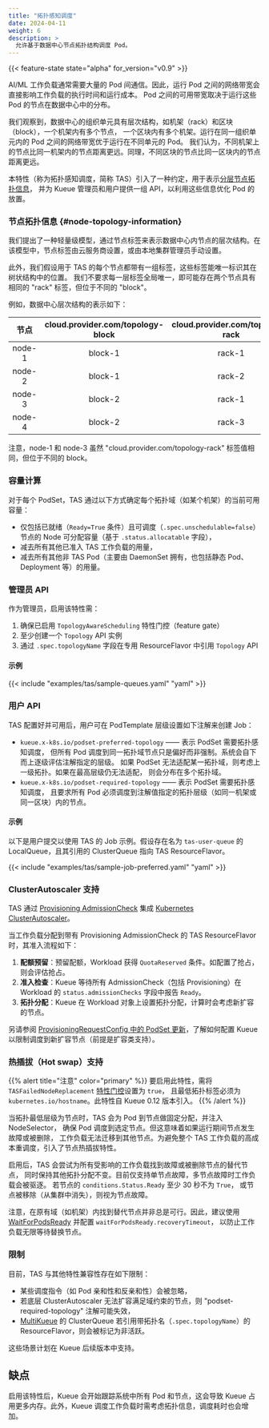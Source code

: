 ```yaml
---
title: "拓扑感知调度"
date: 2024-04-11
weight: 6
description: >
  允许基于数据中心节点拓扑结构调度 Pod。
---
```


{{< feature-state state="alpha" for_version="v0.9" >}}

AI/ML 工作负载通常需要大量的 Pod 间通信。因此，运行 Pod
之间的网络带宽会直接影响工作负载的执行时间和运行成本。
Pod 之间的可用带宽取决于运行这些 Pod 的节点在数据中心中的分布。

我们观察到，数据中心的组织单元具有层次结构，如机架（rack）和区块（block），一个机架内有多个节点，
一个区块内有多个机架。运行在同一组织单元内的 Pod 之间的网络带宽优于运行在不同单元的 Pod。
我们认为，不同机架上的节点比同一机架内的节点距离更远。同理，不同区块的节点比同一区块内的节点距离更远。

本特性（称为拓扑感知调度，简称 TAS）引入了一种约定，用于表示[分层节点拓扑信息](#node-topology-information)，
并为 Kueue 管理员和用户提供一组 API，以利用这些信息优化 Pod 的放置。

### 节点拓扑信息 {#node-topology-information}

我们提出了一种轻量级模型，通过节点标签来表示数据中心内节点的层次结构。在该模型中，节点标签由云服务商设置，或由本地集群管理员手动设置。

此外，我们假设用于 TAS 的每个节点都带有一组标签，这些标签能唯一标识其在树状结构中的位置。
我们不要求每一层标签全局唯一，即可能存在两个节点具有相同的 "rack" 标签，但位于不同的 "block"。

例如，数据中心层次结构的表示如下：

|  节点  |  cloud.provider.com/topology-block | cloud.provider.com/topology-rack |
|:------:|:----------------------------------:|:--------------------------------:|
| node-1 |               block-1              |              rack-1              |
| node-2 |               block-1              |              rack-2              |
| node-3 |               block-2              |              rack-1              |
| node-4 |               block-2              |              rack-3              |

注意，node-1 和 node-3 虽然 "cloud.provider.com/topology-rack" 标签值相同，但位于不同的 block。

### 容量计算

对于每个 PodSet，TAS 通过以下方式确定每个拓扑域（如某个机架）的当前可用容量：
- 仅包括已就绪（`Ready=True` 条件）且可调度（`.spec.unschedulable=false`）节点的 Node 可分配容量（基于 `.status.allocatable` 字段），
- 减去所有其他已准入 TAS 工作负载的用量，
- 减去所有其他非 TAS Pod（主要由 DaemonSet 拥有，也包括静态 Pod、Deployment 等）的用量。

### 管理员 API

作为管理员，启用该特性需：
1. 确保已启用 `TopologyAwareScheduling` 特性门控（feature gate）
2. 至少创建一个 `Topology` API 实例
3. 通过 `.spec.topologyName` 字段在专用 ResourceFlavor 中引用 `Topology` API

#### 示例

{{< include "examples/tas/sample-queues.yaml" "yaml" >}}

### 用户 API

TAS 配置好并可用后，用户可在 PodTemplate 层级设置如下注解来创建 Job：
- `kueue.x-k8s.io/podset-preferred-topology` —— 表示 PodSet 需要拓扑感知调度，
  但所有 Pod 调度到同一拓扑域节点只是偏好而非强制。系统会自下而上逐级评估注解指定的层级。
  如果 PodSet 无法适配某一拓扑域，则考虑上一级拓扑。如果在最高层级仍无法适配，
  则会分布在多个拓扑域。
- `kueue.x-k8s.io/podset-required-topology` —— 表示 PodSet 需要拓扑感知调度，
  且要求所有 Pod 必须调度到注解值指定的拓扑层级（如同一机架或同一区块）内的节点。

#### 示例

以下是用户提交以使用 TAS 的 Job 示例。假设存在名为 `tas-user-queue` 的 LocalQueue，且其引用的 ClusterQueue 指向 TAS ResourceFlavor。

{{< include "examples/tas/sample-job-preferred.yaml" "yaml" >}}

### ClusterAutoscaler 支持

TAS 通过 [Provisioning AdmissionCheck](/docs/admission-check-controllers/provisioning/)
集成 [Kubernetes ClusterAutoscaler](https://github.com/kubernetes/autoscaler/tree/master/cluster-autoscaler)。

当工作负载分配到带有 Provisioning AdmissionCheck 的 TAS ResourceFlavor 时，其准入流程如下：
1. **配额预留**：预留配额，Workload 获得 `QuotaReserved` 条件。如配置了抢占，则会评估抢占。
2. **准入检查**：Kueue 等待所有 AdmissionCheck（包括 Provisioning）在 Workload 的 `status.admissionChecks` 字段中报告 `Ready`。
3. **拓扑分配**：Kueue 在 Workload 对象上设置拓扑分配，计算时会考虑新扩容的节点。

另请参阅 [ProvisioningRequestConfig 中的 PodSet 更新](site/content/en/docs/admission-check-controllers/provisioning.md)，了解如何配置 Kueue 以限制调度到新扩容节点（前提是扩容类支持）。

### 热插拔（Hot swap）支持
{{% alert title="注意" color="primary" %}}
要启用此特性，需将 `TASFailedNodeReplacement`  [特性门控](https://kubernetes.io/zh-cn/docs/reference/command-line-tools-reference/feature-gates/)设置为 `true`，
且最低拓扑标签必须为 `kubernetes.io/hostname`。此特性自 Kueue 0.12 版本引入。
{{% /alert %}}

当拓扑最低层级为节点时，TAS 会为 Pod 到节点做固定分配，并注入 NodeSelector，
确保 Pod 调度到选定节点。但这意味着如果运行期间节点发生故障或被删除，
工作负载无法迁移到其他节点。为避免整个 TAS 工作负载的高成本重调度，引入了节点热插拔特性。

启用后，TAS 会尝试为所有受影响的工作负载找到故障或被删除节点的替代节点，
同时保持其他拓扑分配不变。目前仅支持单节点故障，多节点故障时工作负载会被驱逐。
若节点的 `conditions.Status.Ready` 至少 30 秒不为 `True`，
或节点被移除（从集群中消失），则视为节点故障。

注意，在原有域（如机架）内找到替代节点并非总是可行。因此，建议使用
[WaitForPodsReady](/docs/tasks/manage/setup_wait_for_pods_ready/) 并配置 `waitForPodsReady.recoveryTimeout`，
以防止工作负载无限等待替换节点。

### 限制

目前，TAS 与其他特性兼容性存在如下限制：
- 某些调度指令（如 Pod 亲和性和反亲和性）会被忽略，
- 若底层 ClusterAutoscaler 无法扩容满足域约束的节点，则 "podset-required-topology" 注解可能失效，
- [MultiKueue](multikueue.md) 的 ClusterQueue 若引用带拓扑名（`.spec.topologyName`）的 ResourceFlavor，则会被标记为非活跃。

这些场景计划在 Kueue 后续版本中支持。

## 缺点

启用该特性后，Kueue 会开始跟踪系统中所有 Pod 和节点，这会导致 Kueue 占用更多内存。此外，Kueue 调度工作负载时需考虑拓扑信息，调度耗时也会增加。
